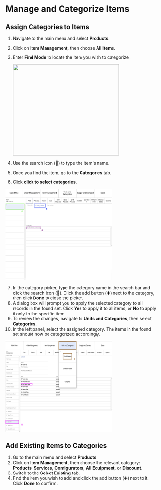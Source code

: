 # Manage and Categorize Items
## Assign Categories to Items

1. Navigate to the main menu and select **Products**.
2. Click on **Item Management**, then choose **All Items**.
3. Enter **Find Mode** to locate the item you wish to categorize. 

	<img src="hhttps://github.com/Fx-Professional-Services/HorizonDocs/blob/staging/Horizon%20User%20Guide/00%20Assets/40_assign_categories_to_items_2_3.png" width="350" height="300">

4. Use the search icon (🔎) to type the item's name.
5. Once you find the item, go to the **Categories** tab.
6. Click **click to select categories**.

<img src="https://github.com/Fx-Professional-Services/HorizonDocs/blob/staging/Horizon%20User%20Guide/00%20Assets/41_assign_categories_to_items_4_5_6.png" width="350" height="300">

7. In the category picker, type the category name in the search bar and click the search icon (🔎). Click the add button (✚) next to the category, then click **Done** to close the picker.
8. A dialog box will prompt you to apply the selected category to all records in the found set. Click **Yes** to apply it to all items, or **No** to apply it only to the specific item.
9. To review the changes, navigate to **Units and Categories**, then select **Categories**.
10. In the left panel, select the assigned category. The items in the found set should now be categorized accordingly.

<img src="https://github.com/Fx-Professional-Services/HorizonDocs/blob/staging/Horizon%20User%20Guide/00%20Assets/42_assign_categories_to_items_9_10.png" width="350" height="300">

## Add Existing Items to Categories

1. Go to the main menu and select **Products**.
2. Click on **Item Management**, then choose the relevant category: **Products**, **Services**, **Configurators**, **All Equipment**, or **Discount**.
3. Switch to the **Select Existing** tab.
4. Find the item you wish to add and click the add button (✚) next to it. Click **Done** to confirm.
